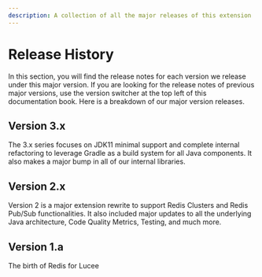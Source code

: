 ```yaml
---
description: A collection of all the major releases of this extension
---
```


# Release History

In this section, you will find the release notes for each version we release under this major version. If you are looking for the release notes of previous major versions, use the version switcher at the top left of this documentation book. Here is a breakdown of our major version releases.

## Version 3.x

The 3.x series focuses on JDK11 minimal support and complete internal refactoring to leverage Gradle as a build system for all Java components. It also makes a major bump in all of our internal libraries.

## Version 2.x

Version 2 is a major extension rewrite to support Redis Clusters and Redis Pub/Sub functionalities.  It also included major updates to all the underlying Java architecture, Code Quality Metrics, Testing, and much more.

## Version 1.a

The birth of Redis for Lucee

